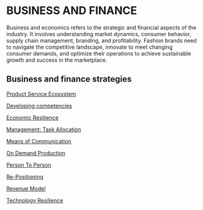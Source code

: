 
# BUSINESS AND FINANCE

Business and economics refers to the strategic and financial aspects of the industry. It involves understanding market dynamics, consumer behavior, supply chain management, branding, and profitability. Fashion brands need to navigate the competitive landscape, innovate to meet changing consumer demands, and optimize their operations to achieve sustainable growth and success in the marketplace.

## Business and finance strategies

[Product Service Ecosystem](http://circularloopholes.net/category/business/Building%20Product-Service%20Ecosystems.html)


[Developing competencies](http://circularloopholes.net/category/business/Developing%20competencies.html)


[Economic Resilience](http://circularloopholes.net/category/business/Economic%20resilience.html)


[Management: Task Allocation](http://circularloopholes.net/category/business/Management_%20Task%20allocation.html)


[Means of Communication](http://circularloopholes.net/category/business/Means%20of%20Communication.html)


[On Demand Production](http://circularloopholes.net/category/business/On%20demand%20production.html)


[Person To Person](http://circularloopholes.net/category/business/P2P%20(Person%20to%20Person).html)


[Re-Positioning](http://circularloopholes.net/category/business/Re-positioning.html)


[Revenue Model](http://circularloopholes.net/category/business/Revenue%20mode.html)


[Technology Resilience](http://circularloopholes.net/category/business/Technology%20resilience.html)
